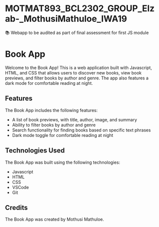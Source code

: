 # MOTMAT893_BCL2302_GROUP_Elzab-_MothusiMathuloe_IWA19
📚 Webapp to be audited as part of final assessment for first JS module

# Book App

Welcome to the Book App! This is a web application built with Javascript, HTML, and CSS that allows users to discover new books, view book previews, and filter books by author and genre. The app also features a dark mode for comfortable reading at night.

## Features

The Book App includes the following features:

- A list of book previews, with title, author, image, and summary
- Ability to filter books by author and genre
- Search functionality for finding books based on specific text phrases
- Dark mode toggle for comfortable reading at night

## Technologies Used

The Book App was built using the following technologies:

- Javascript
- HTML
- CSS
- VSCode
- Git

## Credits

The Book App was created by Mothusi Mathuloe.
